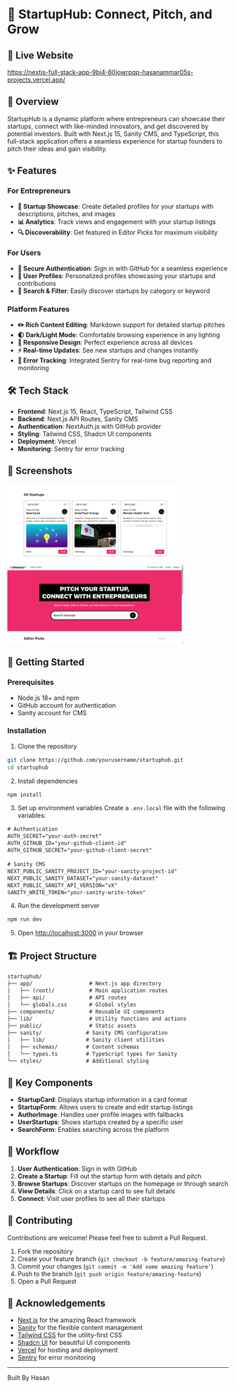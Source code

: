# 🚀 StartupHub: Connect, Pitch, and Grow

## 🎥 Live Website

https://nextjs-full-stack-app-9bi4-60jowrpqp-hasanammar05s-projects.vercel.app/

## 🌟 Overview

StartupHub is a dynamic platform where entrepreneurs can showcase their startups, connect with like-minded innovators, and get discovered by potential investors. Built with Next.js 15, Sanity CMS, and TypeScript, this full-stack application offers a seamless experience for startup founders to pitch their ideas and gain visibility.

## ✨ Features

### For Entrepreneurs

- **🎯 Startup Showcase**: Create detailed profiles for your startups with descriptions, pitches, and images
- **📊 Analytics**: Track views and engagement with your startup listings
- **🔍 Discoverability**: Get featured in Editor Picks for maximum visibility

### For Users

- **🔐 Secure Authentication**: Sign in with GitHub for a seamless experience
- **👥 User Profiles**: Personalized profiles showcasing your startups and contributions
- **🔎 Search & Filter**: Easily discover startups by category or keyword

### Platform Features

- **✏️ Rich Content Editing**: Markdown support for detailed startup pitches
- **🌓 Dark/Light Mode**: Comfortable browsing experience in any lighting
- **📱 Responsive Design**: Perfect experience across all devices
- **⚡ Real-time Updates**: See new startups and changes instantly
- **🐛 Error Tracking**: Integrated Sentry for real-time bug reporting and monitoring

## 🛠️ Tech Stack

- **Frontend**: Next.js 15, React, TypeScript, Tailwind CSS
- **Backend**: Next.js API Routes, Sanity CMS
- **Authentication**: NextAuth.js with GitHub provider
- **Styling**: Tailwind CSS, Shadcn UI components
- **Deployment**: Vercel
- **Monitoring**: Sentry for error tracking

## 📸 Screenshots

<div style="display: flex; gap: 10px; flex-wrap: wrap;">
  <img src="./Screenshot 2025-03-14 120904.png" alt="Home Page" width="400"/>
  <img src="./image.png" alt="Startup Details" width="400"/>
</div>

## 🚀 Getting Started

### Prerequisites

- Node.js 18+ and npm
- GitHub account for authentication
- Sanity account for CMS

### Installation

1. Clone the repository

```bash
git clone https://github.com/yourusername/startuphub.git
cd startuphub
```

2. Install dependencies

```bash
npm install
```

3. Set up environment variables
   Create a `.env.local` file with the following variables:

```
# Authentication
AUTH_SECRET="your-auth-secret"
AUTH_GITHUB_ID="your-github-client-id"
AUTH_GITHUB_SECRET="your-github-client-secret"

# Sanity CMS
NEXT_PUBLIC_SANITY_PROJECT_ID="your-sanity-project-id"
NEXT_PUBLIC_SANITY_DATASET="your-sanity-dataset"
NEXT_PUBLIC_SANITY_API_VERSION="vX"
SANITY_WRITE_TOKEN="your-sanity-write-token"
```

4. Run the development server

```bash
npm run dev
```

5. Open [http://localhost:3000](http://localhost:3000) in your browser

## 🏗️ Project Structure

```
startuphub/
├── app/                  # Next.js app directory
│   ├── (root)/           # Main application routes
│   ├── api/              # API routes
│   └── globals.css       # Global styles
├── components/           # Reusable UI components
├── lib/                  # Utility functions and actions
├── public/               # Static assets
├── sanity/              # Sanity CMS configuration
│   ├── lib/             # Sanity client utilities
│   ├── schemas/         # Content schemas
│   └── types.ts         # TypeScript types for Sanity
└── styles/              # Additional styling
```

## 🧩 Key Components

- **StartupCard**: Displays startup information in a card format
- **StartupForm**: Allows users to create and edit startup listings
- **AuthorImage**: Handles user profile images with fallbacks
- **UserStartups**: Shows startups created by a specific user
- **SearchForm**: Enables searching across the platform

## 🔄 Workflow

1. **User Authentication**: Sign in with GitHub
2. **Create a Startup**: Fill out the startup form with details and pitch
3. **Browse Startups**: Discover startups on the homepage or through search
4. **View Details**: Click on a startup card to see full details
5. **Connect**: Visit user profiles to see all their startups

## 🤝 Contributing

Contributions are welcome! Please feel free to submit a Pull Request.

1. Fork the repository
2. Create your feature branch (`git checkout -b feature/amazing-feature`)
3. Commit your changes (`git commit -m 'Add some amazing feature'`)
4. Push to the branch (`git push origin feature/amazing-feature`)
5. Open a Pull Request

## 🙏 Acknowledgements

- [Next.js](https://nextjs.org/) for the amazing React framework
- [Sanity](https://www.sanity.io/) for the flexible content management
- [Tailwind CSS](https://tailwindcss.com/) for the utility-first CSS
- [Shadcn UI](https://ui.shadcn.com/) for beautiful UI components
- [Vercel](https://vercel.com/) for hosting and deployment
- [Sentry](https://sentry.io/) for error monitoring

---

Built By Hasan
